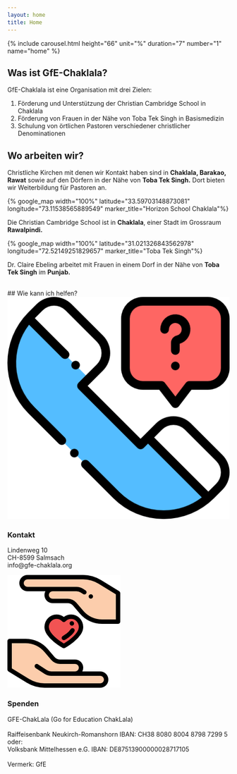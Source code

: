 ```yaml
---
layout: home
title: Home
---
```


{% include carousel.html height="66" unit="%" duration="7" number="1" name="home" %}

## Was ist GfE-Chaklala?

GfE-Chaklala ist eine Organisation mit drei Zielen:

1. Förderung und Unterstützung der Christian Cambridge School in Chaklala
2. Förderung von Frauen in der Nähe von Toba Tek Singh in Basismedizin
3. Schulung von örtlichen Pastoren verschiedener christlicher Denominationen

## Wo arbeiten wir?

Christliche Kirchen mit denen wir Kontakt haben sind in **Chaklala, Barakao, Rawat** sowie auf den Dörfern in der Nähe von **Toba Tek Singh.** Dort bieten wir Weiterbildung für Pastoren an.

<div class="grid-card">
	<div class="card">
		{% google_map width="100%" latitude="33.59703148873081" longitude="73.11538565889549" marker_title="Horizon School Chaklala"%}
		<p>Die Christian Cambridge School ist in <strong>Chaklala</strong>, einer Stadt im Grossraum <strong>Rawalpindi.</strong></p>
	</div>
	<div class="card">
		{% google_map width="100%" latitude="31.021326843562978" longitude="72.52149251829657" marker_title="Toba Tek Singh"%}
		<p>Dr. Claire Ebeling arbeitet mit Frauen in einem Dorf in der Nähe von <strong>Toba Tek Singh</strong> im <strong>Punjab.</strong></p>
	</div>
</div>
<br>
## Wie kann ich helfen?

<div class="grid-card">
	<div class="card">
		<img class="card-image" src="assets/images/kontakt.png" />
		<h3>Kontakt</h3>
		<p>
		Lindenweg 10<br>
		CH-8599 Salmsach<br>
		info@gfe-chaklala.org
		</p>
	</div>
	<div class="card">
		<img class="card-image" src="assets/images/give-love.png" />
		<h3>Spenden</h3>
		<p>
			GFE-ChakLala (Go for Education ChakLala)
			<br>
			<br>
			Raiffeisenbank Neukirch-Romanshorn
			IBAN: CH38 8080 8004 8798 7299 5
			<br>
			oder:
			<br>
			Volksbank Mittelhessen e.G.
			IBAN: DE87513900000028717105
			<br>
			<br>
			Vermerk: GfE
		</p>
	</div>
</div>
<br>

<script>
  if (window.netlifyIdentity) {
	window.netlifyIdentity.on("init", user => {
	  if (!user) {
		window.netlifyIdentity.on("login", () => {
		  document.location.href = "/admin/";
		});
	  }
	});
  }
</script>
